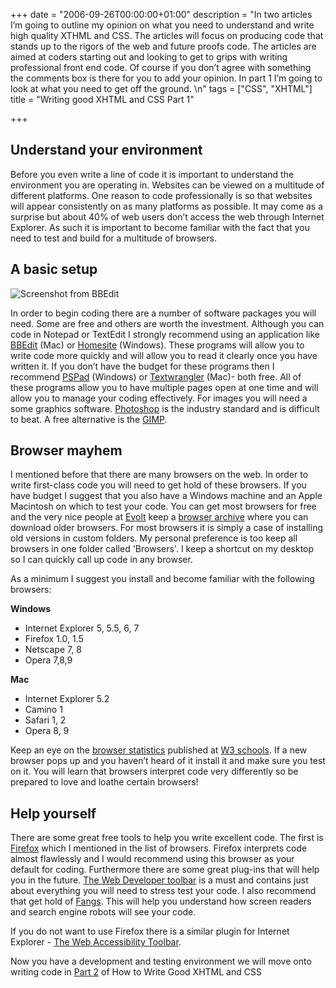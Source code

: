 +++
date = "2006-09-26T00:00:00+01:00"
description = "In two articles I&rsquo;m going to outline my opinion on what you need to understand and write high quality XTHML and CSS. The articles will focus on producing code that stands up to the rigors of the web and future proofs code. The articles are aimed at coders starting out and looking to get to grips with writing professional front end code. Of course if you don&rsquo;t agree with something the comments box is there for you to add your opinion. In part 1 I&rsquo;m going to look at what you need to get off the ground. \n"
tags = ["CSS", "XHTML"]
title = "Writing good XHTML and CSS Part 1"

+++

## Understand your environment

Before you even write a line of code it is important to understand the environment you are operating in. Websites can be viewed on a multitude of different platforms. One reason to code professionally is so that websites will appear consistently on as many platforms as possible. It may come as a surprise but about 40% of web users don’t access the web through Internet Explorer. As such it is important to become familiar with the fact that you need to test and build for a multitude of browsers.

## A basic setup

![Screenshot from BBEdit][1]

In order to begin coding there are a number of software packages you will need. Some are free and others are worth the investment. Although you can code in Notepad or TextEdit I strongly recommend using an application like [BBEdit][2] (Mac) or [Homesite][3] (Windows). These programs will allow you to write code more quickly and will allow you to read it clearly once you have written it. If you don’t have the budget for these programs then I recommend [PSPad][4] (Windows) or [Textwrangler][5] (Mac)- both free. All of these programs allow you to have multiple pages open at one time and will allow you to manage your coding effectively. For images you will need a some graphics software. [Photoshop][6] is the industry standard and is difficult to beat. A free alternative is the [GIMP][7]. 

## Browser mayhem

I mentioned before that there are many browsers on the web. In order to write first-class code you will need to get hold of these browsers. If you have budget I suggest that you also have a Windows machine and an Apple Macintosh on which to test your code. You can get most browsers for free and the very nice people at [Evolt][8] keep a [browser archive][9] where you can download older browsers. For most browsers it is simply a case of installing old versions in custom folders. My personal preference is too keep all browsers in one folder called 'Browsers'. I keep a shortcut on my desktop so I can quickly call up code in any browser. 

As a minimum I suggest you install and become familiar with the following browsers:

**Windows**

*   Internet Explorer 5, 5.5, 6, 7
*   Firefox 1.0, 1.5
*   Netscape 7, 8
*   Opera 7,8,9

**Mac** 

*   Internet Explorer 5.2
*   Camino 1
*   Safari 1, 2
*   Opera 8, 9

Keep an eye on the [browser statistics][10] published at [W3 schools][11]. If a new browser pops up and you haven’t heard of it install it and make sure you test on it. You will learn that browsers interpret code very differently so be prepared to love and loathe certain browsers!

## Help yourself

There are some great free tools to help you write excellent code. The first is [Firefox][12] which I mentioned in the list of browsers. Firefox interprets code almost flawlessly and I would recommend using this browser as your default for coding. Furthermore there are some great plug-ins that will help you in the future. [The Web Developer toolbar][13] is a must and contains just about everything you will need to stress test your code. I also recommend that get hold of [Fangs][14]. This will help you understand how screen readers and search engine robots will see your code.

If you do not want to use Firefox there is a similar plugin for Internet Explorer - [The Web Accessibility Toolbar][15]. 

Now you have a development and testing environment we will move onto writing code in [Part 2][16] of How to Write Good XHTML and CSS

 [1]: /images/articles/bbedit.png
 [2]: http://www.barebones.com/products/bbedit/
 [3]: http://www.adobe.com/products/homesite/
 [4]: http://www.pspad.com/
 [5]: http://www.barebones.com/products/textwrangler/
 [6]: http://www.adobe.com/products/photoshop/
 [7]: http://www.gimp.org/
 [8]: http://www.evolt.org/
 [9]: http://browsers.evolt.org/
 [10]: http://www.w3schools.com/browsers/browsers_stats.asp
 [11]: http://www.w3schools.com
 [12]: http://www.mozilla.com/firefox/
 [13]: https://addons.mozilla.org/firefox/60/
 [14]: https://addons.mozilla.org/firefox/402/
 [15]: http://www.visionaustralia.org.au/ais/toolbar/
 [16]: /writing_good_xhtml_and_css_part_2/
